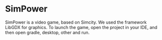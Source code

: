 # SimPower
SimPower is a video game, based on Simcity. We used the framework LibGDX for graphics. 
To launch the game, open the project in your IDE, and then open gradle, desktop, other and run.
